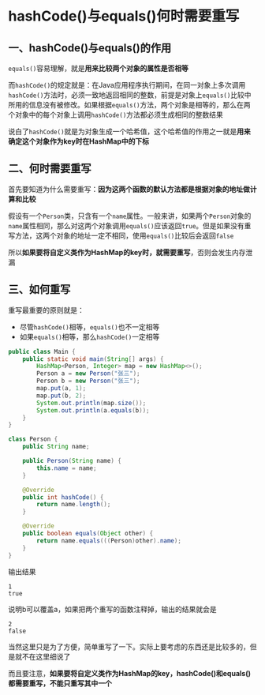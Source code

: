 # hashCode()与equals()何时需要重写

## 一、hashCode()与equals()的作用

`equals()`容易理解，就是**用来比较两个对象的属性是否相等**

而`hashCode()`的规定就是：在Java应用程序执行期间，在同一对象上多次调用`hashCode()`方法时，必须一致地返回相同的整数，前提是对象上`equals()`比较中所用的信息没有被修改。如果根据`equals()`方法，两个对象是相等的，那么在两个对象中的每个对象上调用`hashCode()`方法都必须生成相同的整数结果

说白了`hashCode()`就是为对象生成一个哈希值，这个哈希值的作用之一就是**用来确定这个对象作为key时在HashMap中的下标**

## 二、何时需要重写

首先要知道为什么需要重写：**因为这两个函数的默认方法都是根据对象的地址做计算和比较**

假设有一个`Person`类，只含有一个`name`属性。一般来讲，如果两个`Person`对象的`name`属性相同，那么对这两个对象调用`equals()`应该返回`true`。但是如果没有重写方法，这两个对象的地址一定不相同，使用`equals()`比较后会返回`false`

所以**如果要将自定义类作为HashMap的key时，就需要重写**，否则会发生内存泄漏

## 三、如何重写

重写最重要的原则就是：

- 尽管`hashCode()`相等，`equals()`也不一定相等
- 如果`equals()`相等，那么`hashCode()`一定相等

```java
public class Main {
    public static void main(String[] args) {
        HashMap<Person, Integer> map = new HashMap<>();
        Person a = new Person("张三");
        Person b = new Person("张三");
        map.put(a, 1);
        map.put(b, 2);
        System.out.println(map.size());
        System.out.println(a.equals(b));
    }
}

class Person {
    public String name;

    public Person(String name) {
        this.name = name;
    }

    @Override
    public int hashCode() {
        return name.length();
    }

    @Override
    public boolean equals(Object other) {
        return name.equals(((Person)other).name);
    }
}
```

输出结果 

```
1
true
```

 说明b可以覆盖a，如果把两个重写的函数注释掉，输出的结果就会是

```
2
false
```

当然这里只是为了方便，简单重写了一下。实际上要考虑的东西还是比较多的，但是就不在这里细说了

而且要注意，**如果要将自定义类作为HashMap的key，hashCode()和equals()都需要重写，不能只重写其中一个**